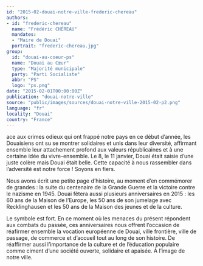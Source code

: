 ```yaml
---
id: "2015-02-douai-notre-ville-frederic-chereau"
authors:
- id: "frederic-chereau"
  name: "Frédéric CHÉREAU"
  mandates: 
  - "Maire de Douai"
  portrait: "frederic-chereau.jpg"
group:
  id: "douai-au-coeur-ps"
  name: "Douai au Cœur"
  type: "Majorité municipale"
  party: "Parti Socialiste"
  abbr: "PS"
  logo: "ps.png"
date: "2015-02-01T00:00:00Z"
publication: "douai-notre-ville"
source: "public/images/sources/douai-notre-ville-2015-02-p2.png"
language: "fr"
locality: "Douai"
country: "France"
---
```


ace aux crimes odieux qui ont frappé notre pays en ce début d’année, les Douaisiens ont su se montrer solidaires et unis dans leur diversité, affirmant ensemble leur attachement profond aux valeurs républicaines et à une certaine idée du vivre-ensemble. Le 8, le 11 janvier, Douai était saisie d’une juste colère mais Douai était belle. Cette capacité à nous rassembler dans l’adversité est notre force ! Soyons en fiers.

Nous avons écrit une petite page d’histoire, au moment d’en commémorer de grandes : la suite du centenaire de la Grande Guerre et la victoire contre le nazisme en 1945. Douai fêtera aussi plusieurs anniversaires en 2015 : les 60 ans de la Maison de l’Europe, les 50 ans de son jumelage avec Recklinghausen et les 50 ans de la Maison des jeunes et de la culture.

Le symbole est fort. En ce moment où les menaces du présent répondent aux combats du passée, ces anniversaires nous offrent l’occasion de réafirmer ensemble la vocation européenne de Douai, ville frontière, ville de passage, de commerce et d’accueil tout au long de son histoire. De réaffirmer aussi l’importance de la culture et de l’éducation populaire comme ciment d’une société ouverte, solidaire et apaisée. À l’image de notre ville.

